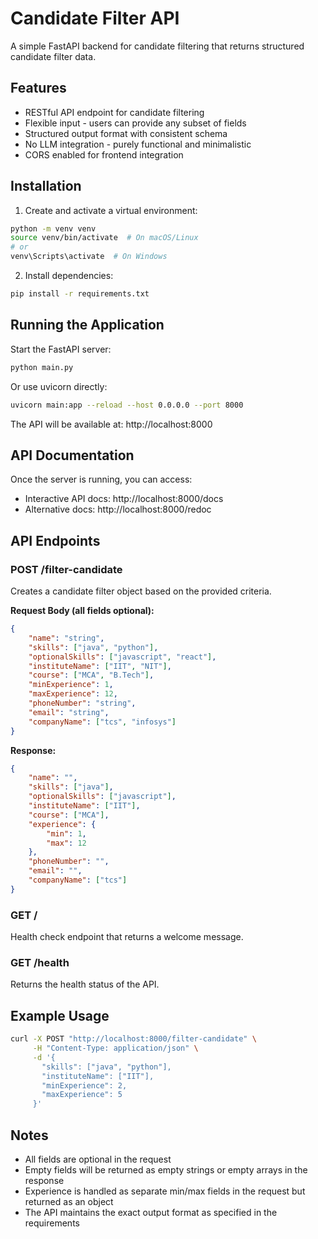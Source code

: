 # Candidate Filter API

A simple FastAPI backend for candidate filtering that returns structured candidate filter data.

## Features

- RESTful API endpoint for candidate filtering
- Flexible input - users can provide any subset of fields
- Structured output format with consistent schema
- No LLM integration - purely functional and minimalistic
- CORS enabled for frontend integration

## Installation

1. Create and activate a virtual environment:
```bash
python -m venv venv
source venv/bin/activate  # On macOS/Linux
# or
venv\Scripts\activate  # On Windows
```

2. Install dependencies:
```bash
pip install -r requirements.txt
```

## Running the Application

Start the FastAPI server:
```bash
python main.py
```

Or use uvicorn directly:
```bash
uvicorn main:app --reload --host 0.0.0.0 --port 8000
```

The API will be available at: http://localhost:8000

## API Documentation

Once the server is running, you can access:
- Interactive API docs: http://localhost:8000/docs
- Alternative docs: http://localhost:8000/redoc

## API Endpoints

### POST /filter-candidate

Creates a candidate filter object based on the provided criteria.

**Request Body (all fields optional):**
```json
{
    "name": "string",
    "skills": ["java", "python"],
    "optionalSkills": ["javascript", "react"],
    "instituteName": ["IIT", "NIT"],
    "course": ["MCA", "B.Tech"],
    "minExperience": 1,
    "maxExperience": 12,
    "phoneNumber": "string",
    "email": "string",
    "companyName": ["tcs", "infosys"]
}
```

**Response:**
```json
{
    "name": "",
    "skills": ["java"],
    "optionalSkills": ["javascript"],
    "instituteName": ["IIT"],
    "course": ["MCA"],
    "experience": {
        "min": 1,
        "max": 12
    },
    "phoneNumber": "",
    "email": "",
    "companyName": ["tcs"]
}
```

### GET /

Health check endpoint that returns a welcome message.

### GET /health

Returns the health status of the API.

## Example Usage

```bash
curl -X POST "http://localhost:8000/filter-candidate" \
     -H "Content-Type: application/json" \
     -d '{
       "skills": ["java", "python"],
       "instituteName": ["IIT"],
       "minExperience": 2,
       "maxExperience": 5
     }'
```

## Notes

- All fields are optional in the request
- Empty fields will be returned as empty strings or empty arrays in the response
- Experience is handled as separate min/max fields in the request but returned as an object
- The API maintains the exact output format as specified in the requirements